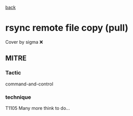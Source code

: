 [back](../index.md)
# rsync remote file copy (pull)
Cover by sigma :x: 
## MITRE
### Tactic
command-and-control
### technique
T1105
Many more think to do...